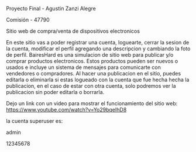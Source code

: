 Proyecto Final - Agustin Zanzi Alegre

Comisión - 47790

Sitio web de compra/venta de dispositivos electronicos

En este sitio vas a poder registrar una cuenta, loguearte, cerrar la sesion de la cuenta, modificar el perfil agregando una descripcion y cambiando la foto de perfil.
BairesHard es una simulacion de sitio web para publicar y/o comprar productos electronicos. Estos productos pueden ser nuevos o usados e incluye un sistema de mensajes para comunicarte con vendedores o compradores. Al hacer una publicacion en el sitio, puedes editarla o eliminarla si estas logueado con la cuenta que fue hecha hecha la publicacion, en el caso de estar con otra cuenta, solo podremos ver la publicacion sin poder editarla o borrarla.

Dejo un link con un video para mostrar el funcionamiento del sitio web: https://www.youtube.com/watch?v=Yo29bqeIhD8

la cuenta superuser es:

admin

12345678
